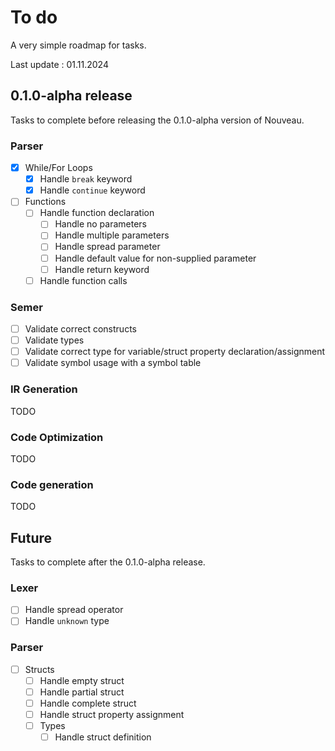 # To do

A very simple roadmap for tasks.

Last update : 01.11.2024

## 0.1.0-alpha release

Tasks to complete before releasing the 0.1.0-alpha version of Nouveau.

### Parser

-   [x] While/For Loops
    -   [x] Handle `break` keyword
    -   [x] Handle `continue` keyword
-   [ ] Functions
    -   [ ] Handle function declaration
        -   [ ] Handle no parameters
        -   [ ] Handle multiple parameters
        -   [ ] Handle spread parameter
        -   [ ] Handle default value for non-supplied parameter
        -   [ ] Handle return keyword
    -   [ ] Handle function calls

### Semer

-   [ ] Validate correct constructs
-   [ ] Validate types
-   [ ] Validate correct type for variable/struct property declaration/assignment
-   [ ] Validate symbol usage with a symbol table

### IR Generation

TODO

### Code Optimization

TODO

### Code generation

TODO

## Future

Tasks to complete after the 0.1.0-alpha release.

### Lexer

-   [ ] Handle spread operator
-   [ ] Handle `unknown` type

### Parser

-   [ ] Structs
    -   [ ] Handle empty struct
    -   [ ] Handle partial struct
    -   [ ] Handle complete struct
    -   [ ] Handle struct property assignment
    -   [ ] Types
        -   [ ] Handle struct definition
